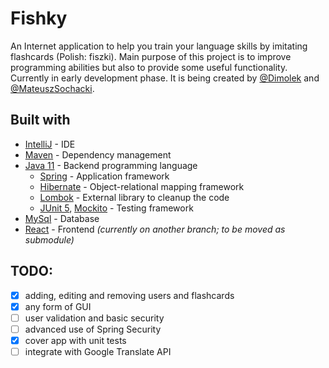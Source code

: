 # Fishky
An Internet application to help you train your language skills by imitating flashcards (Polish: fiszki). Main purpose of this project is to improve programming abilities but also to provide some useful functionality. Currently in early development phase. It is being created by [@Dimolek](https://github.com/Dimolek/) and [@MateuszSochacki](https://github.com/MateuszSochacki).

## Built with
* [IntelliJ](https://www.jetbrains.com/idea/) - IDE
* [Maven](https://maven.apache.org/) - Dependency management
* [Java 11](https://www.java.com) - Backend programming language
  * [Spring](https://spring.io/) - Application framework
  * [Hibernate](https://hibernate.org) - Object-relational mapping framework
  * [Lombok](https://projectlombok.org/) - External library to cleanup the code
  * [JUnit 5](https://junit.org/junit5/), [Mockito](https://site.mockito.org/) - Testing framework
* [MySql](https://www.mysql.com/) - Database
* [React](https://reactjs.org/) - Frontend *(currently on another branch; to be moved as submodule)*



## TODO:
- [x] adding, editing and removing users and flashcards
- [x] any form of GUI
- [ ] user validation and basic security
- [ ] advanced use of Spring Security
- [x] cover app with unit tests
- [ ] integrate with Google Translate API
